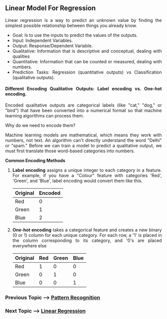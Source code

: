 <div style="text-align: justify;">

## Linear Model For Regression

Linear regression is a way to predict an unknown value by finding the simplest possible relationship between things you already know. 

- Goal: Is to use the inputs to predict the values of the outputs.
- Input: Independent Variables.
- Output: Response/Dependent Variable.
- Qualitative: Information that is descriptive and conceptual, dealing with qualities
- Quantitative: Information that can be counted or measured, dealing with numbers.
- Prediction Tasks: Regression (quantitative outputs) vs Classification (qualitative outputs).

#### Different Encoding Qualitative Outputs: Label encoding vs. One-hot encoding.

Encoded qualitative outputs are categorical labels (like "cat," "dog," or "bird") that have been converted into a numerical format so that machine learning algorithms can process them.

Why do we need to encode them?

Machine learning models are mathematical, which means they work with numbers, not text. An algorithm can't directly understand the word "Delhi" or "spam." Before we can train a model to predict a qualitative output, we must first translate those word-based categories into numbers.

**Common Encoding Methods**

1. **Label encoding** assigns a unique integer to each category in a feature. For example, if you have a "Colour" feature with categories 'Red', 'Green', and 'Blue', label encoding would convert them like this.

    | Original | Encoded |
    |---|---|
    | Red | 0 |
    | Green | 1 |
    | Blue | 2 |

2. **One-hot encoding** takes a categorical feature and creates a new binary (0 or 1) column for each unique category. For each row, a '1' is placed in the column corresponding to its category, and '0's are placed everywhere else

    | Original | Red | Green | Blue |
    |---------|---|-----|----|
    | Red      |  1  |   0   |  0   |
    | Green    |  0  |   1   |  0   |
    | Blue     |  0  |   0   |  1   |



### Previous Topic --> [Pattern Recognition](./PatternReocognition.md) 
### Next Topic --> [Linear Regression](./LinearRegressionModel.md)

</div>